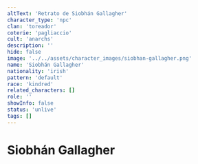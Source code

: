 ```yaml
---
altText: 'Retrato de Siobhán Gallagher'
character_type: 'npc'
clan: 'toreador'
coterie: 'pagliaccio'
cult: 'anarchs'
description: ''
hide: false
image: '../../assets/character_images/siobhan-gallagher.png'
name: 'Siobhán Gallagher'
nationality: 'irish'
pattern: 'default'
race: 'kindred'
related_characters: []
role: ''
showInfo: false
status: 'unlive'
tags: []
---
```


# Siobhán Gallagher
